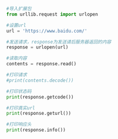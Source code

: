 
<BlogInfo title="1.第一个爬虫" author="白日梦想猿" pv=0 read_times=0 pre_cost_time=0分15秒 category="爬虫学习" tag_list="['爬虫学习']" create_time="2020.05.29 17:26:46" update_time="2020.05.29 17:43:14" />

```python
#导入扩展包
from urllib.request import urlopen

#设置url
url = 'https://www.baidu.com/'

#发送请求，response为发送请后服务器返回的内容
response = urlopen(url)

#读取内容
contents = response.read()

#打印请求
#print(contents.decode())

#打印状态码
print(response.getcode())

#打印真实url
print(response.geturl())

#打印响应头
print(response.info())
```
